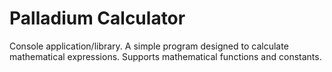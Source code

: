 # Palladium Calculator
Console application/library. A simple program designed to calculate mathematical expressions. Supports mathematical functions and constants.

